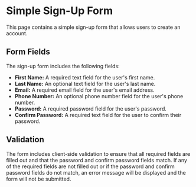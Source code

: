 # Simple Sign-Up Form

This page contains a simple sign-up form that allows users to create an account.

## Form Fields

The sign-up form includes the following fields:

- **First Name:** A required text field for the user's first name.
- **Last Name:** An optional text field for the user's last name.
- **Email:** A required email field for the user's email address.
- **Phone Number:** An optional phone number field for the user's phone number.
- **Password:** A required password field for the user's password.
- **Confirm Password:** A required text field for the user to confirm their password.

## Validation

The form includes client-side validation to ensure that all required fields are filled out and that the password and confirm password fields match. If any of the required fields are not filled out or if the password and confirm password fields do not match, an error message will be displayed and the form will not be submitted.
